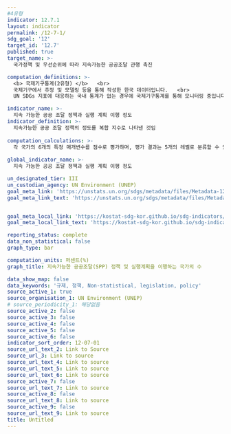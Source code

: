 ```yaml
---
#4유형
indicator: 12.7.1
layout: indicator
permalink: /12-7-1/
sdg_goal: '12'
target_id: '12.7'
published: true
target_name: >-
  국가정책 및 우선순위에 따라 지속가능한 공공조달 관행 촉진

computation_definitions: >-
  <b> 국제기구통계(2유형) </b>   <br>
  국제기구에서 추정 및 모델링 등을 통해 작성한 한국 데이터입니다.   <br>
  UN SDGs 지표에 대응하는 국내 통계가 없는 경우에 국제기구통계를 통해 모니터링 중입니다. 

indicator_name: >-
  지속 가능한 공공 조달 정책과 실행 계획 이행 정도
indicator_definition: >-
  지속가능한 공공 조달 정책의 정도를 복합 지수로 나타낸 것임
  
computation_calculations: >-
  각 국가의 6개의 특정 매개변수를 점수로 평가하며, 평가 결과는 5개의 레벨로 분류할 수 있음
  
global_indicator_name: >-
  지속 가능한 공공 조달 정책과 실행 계획 이행 정도

un_designated_tier: III
un_custodian_agency: UN Environment (UNEP)
goal_meta_link: 'https://unstats.un.org/sdgs/metadata/files/Metadata-12-07-01.pdf'
goal_meta_link_text: 'https://unstats.un.org/sdgs/metadata/files/Metadata-12-07-01.pdf'


goal_meta_local_link: 'https://kostat-sdg-kor.github.io/sdg-indicators/public/data/Metadata-12-07-01_KOR.pdf'
goal_meta_local_link_text: 'https://kostat-sdg-kor.github.io/sdg-indicators/public/data/Metadata-12-07-01_KOR.pdf'

reporting_status: complete
data_non_statistical: false
graph_type: bar

computation_units: 퍼센트(%)
graph_title: 지속가능한 공공조달(SPP) 정책 및 실행계획을 이행하는 국가의 수

data_show_map: false
data_keywords: '규제, 정책, Non-statistical, legislation, policy'
source_active_1: true
source_organisation_1: UN Environment (UNEP)
# source_periodicity_1: 해당없음
source_active_2: false
source_active_3: false
source_active_4: false
source_active_5: false
source_active_6: false
indicator_sort_order: 12-07-01
source_url_text_2: Link to Source
source_url_3: Link to source
source_url_text_4: Link to source
source_url_text_5: Link to source
source_url_text_6: Link to source
source_active_7: false
source_url_text_7: Link to source
source_active_8: false
source_url_text_8: Link to source
source_active_9: false
source_url_text_9: Link to source
title: Untitled
---
```


